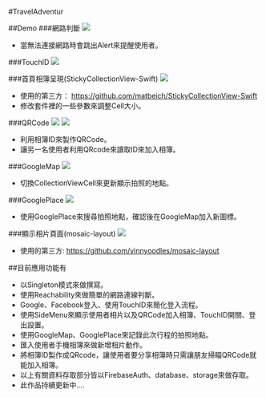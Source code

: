 #TravelAdventur
			
##Demo
###網路判斷
![](https://github.com/qwer810520/TravelAdventur/blob/master/mini_Demo/NetworkJudgment.PNG)

* 當無法連接網路時會跳出Alert來提醒使用者。
 
###TouchID
![](https://github.com/qwer810520/TravelAdventur/blob/master/mini_Demo/TouchID_Demo.gif)

###首頁相簿呈現(StickyCollectionView-Swift)
![](https://github.com/qwer810520/TravelAdventur/blob/master/mini_Demo/HomeCollectionView_Demo.gif)

* 使用的第三方： <https://github.com/matbeich/StickyCollectionView-Swift>
* 修改套件裡的一些參數來調整Cell大小。

###QRCode
![](https://github.com/qwer810520/TravelAdventur/blob/master/mini_Demo/QRCodeDemo.PNG)
![](https://github.com/qwer810520/TravelAdventur/blob/master/mini_Demo/QRCode_Demo.gif)

* 利用相簿ID來製作QRCode。
* 讓另一名使用者利用QRcode來讀取ID來加入相簿。

###GoogleMap
![](https://github.com/qwer810520/TravelAdventur/blob/master/mini_Demo/GoogleMap_Demo.gif)

* 切換CollectionViewCell來更新顯示拍照的地點。

###GooglePlace
![](https://github.com/qwer810520/TravelAdventur/blob/master/mini_Demo/GooglePlace_Demo.gif)

* 使用GooglePlace來搜尋拍照地點，確認後在GoogleMap加入新圖標。

###顯示相片頁面(mosaic-layout)
![](https://github.com/qwer810520/TravelAdventur/blob/master/mini_Demo/DetailCollectionIView_Demo.gif)

* 使用的第三方: <https://github.com/vinnyoodles/mosaic-layout>

##目前應用功能有
* 以Singleton模式來做撰寫。
* 使用Reachability來做簡單的網路連線判斷。
* Google、Facebook登入、使用TouchID來簡化登入流程。
* 使用SideMenu來顯示使用者相片以及QRCode加入相簿、TouchID開關、登出設置。
* 使用GoogleMap、GooglePlace來記錄此次行程的拍照地點。
* 匯入使用者手機相簿來做新增相片動作。
* 將相簿ID製作成QRcode，讓使用者要分享相簿時只需讓朋友掃瞄QRCode就能加入相簿。
* 以上有關資料存取部分皆以FirebaseAuth、database、storage來做存取。
* 此作品持續更新中.... 
